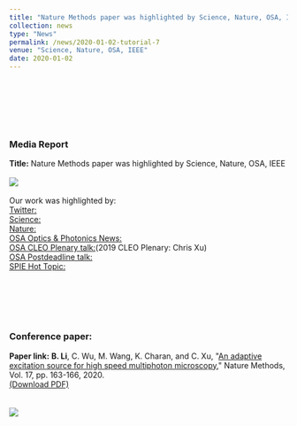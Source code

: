 ```yaml
---
title: "Nature Methods paper was highlighted by Science, Nature, OSA, IEEE"
collection: news
type: "News" 
permalink: /news/2020-01-02-tutorial-7
venue: "Science, Nature, OSA, IEEE" 
date: 2020-01-02 
---
```

<br/> 
<br/>
<br/>
<br/>
<br/>

### Media Report
**Title:**
Nature Methods paper was highlighted by Science, Nature, OSA, IEEE
<br/>
<br/>
<img src='/images/News-2020-12-19.jpg'>
<br/>
<br/>
Our work was highlighted by:
<br/>
[Twitter:](https://twitter.com/naturemethods/status/1201569312433168384)
<br/>
[Science:](https://www.sciencemag.org/features/2018/03/live-cell-imaging-deeper-faster-wider)
<br/>
[Nature:](https://protocolsmethods.springernature.com/users/335666-bo-li/posts/56922-reduction-of-illumination-power-for-multiphoton-microscopy)
<br/>
[OSA Optics & Photonics News:](https://www.osa-opn.org/home/newsroom/2019/may/neural_imaging_deeper_faster_wider)
<br/>
[OSA CLEO Plenary talk:](https://www.cleoconference.org/home/about-cleo/cleo-video-library)(2019 CLEO Plenary: Chris Xu)
<br/>
[OSA Postdeadline talk:](https://www.osapublishing.org/abstract.cfm?URI=CLEO_AT-2018-JTh5C.5)
<br/>
[SPIE Hot Topic:](https://spie.org/news/faster-wider-deeper-imaging-advances-in-focus-at-hot-topics-session-)
<br/>
<br/>
<br/>
<br/>
<br/>
<br/>
### Conference paper:
**Paper link:** **B. Li**, C. Wu, M. Wang, K. Charan, and C. Xu, "[An adaptive excitation source for high speed multiphoton microscopy](https://www.nature.com/articles/s41592-019-0663-9)," Nature Methods, Vol. 17, pp. 163-166, 2020. 
 <br/>[(Download PDF)](http://bo-li-research.github.io/files/Nat_Meth_Bo_2020.pdf)
<br/>
<br/>
<br/>
<img src='/images/News-2020-12-19.png'>

<br/>
<br/>
<br/>




